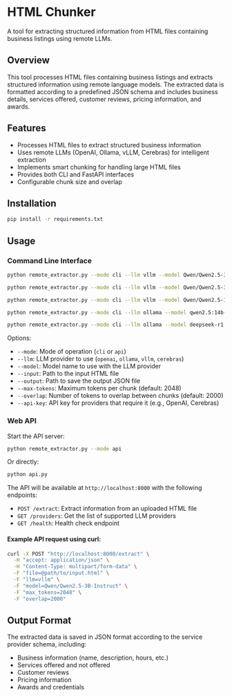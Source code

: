 # HTML Chunker

A tool for extracting structured information from HTML files containing business listings using remote LLMs.

## Overview

This tool processes HTML files containing business listings and extracts structured information using remote language models. The extracted data is formatted according to a predefined JSON schema and includes business details, services offered, customer reviews, pricing information, and awards.

## Features

- Processes HTML files to extract structured business information
- Uses remote LLMs (OpenAI, Ollama, vLLM, Cerebras) for intelligent extraction
- Implements smart chunking for handling large HTML files
- Provides both CLI and FastAPI interfaces
- Configurable chunk size and overlap

## Installation

```bash
pip install -r requirements.txt
```

## Usage

### Command Line Interface

```bash
python remote_extractor.py --mode cli --llm vllm --model Qwen/Qwen2.5-3B-Instruct --input path/to/input.html --output path/to/output.json --max-tokens 2048 --overlap 2000

python remote_extractor.py --mode cli --llm vllm --model Qwen/Qwen2.5-3B-Instruct --input ../../docs/hestami-ai/docs/Thumbtack-Example-JNB-DOM-as-HTML(Focused).html --output JNB-Extracted.json --debug

python remote_extractor.py --mode cli --llm vllm --model Qwen/Qwen2.5-14B-Instruct-GPTQ-Int4 --input ../../docs/hestami-ai/docs/Thumbtack-Example-GandG(Focused).html --output GandG-Extracted.json --debug --max-tokens 7000

python remote_extractor.py --mode cli --llm ollama --model qwen2.5:14b-instruct-q4_1 --input ../../docs/hestami-ai/docs/Thumbtack-Example-Best-American-Paint(Focused).html --output BAP-Extracted.json --debug --max-tokens 24000

python remote_extractor.py --mode cli --llm ollama --model deepseek-r1:14b-qwen-distill-q4_K_M --input ../../docs/hestami-ai/docs/Thumbtack-Example-JNB-DOM-as-HTML(Focused).html --output JNP-Extracted.json --debug --max-tokens 7000
```

Options:
- `--mode`: Mode of operation (`cli` or `api`)
- `--llm`: LLM provider to use (`openai`, `ollama`, `vllm`, `cerebras`)
- `--model`: Model name to use with the LLM provider
- `--input`: Path to the input HTML file
- `--output`: Path to save the output JSON file
- `--max-tokens`: Maximum tokens per chunk (default: 2048)
- `--overlap`: Number of tokens to overlap between chunks (default: 2000)
- `--api-key`: API key for providers that require it (e.g., OpenAI, Cerebras)

### Web API

Start the API server:

```bash
python remote_extractor.py --mode api
```

Or directly:

```bash
python api.py
```

The API will be available at `http://localhost:8000` with the following endpoints:

- `POST /extract`: Extract information from an uploaded HTML file
- `GET /providers`: Get the list of supported LLM providers
- `GET /health`: Health check endpoint

#### Example API request using curl:

```bash
curl -X POST "http://localhost:8000/extract" \
  -H "accept: application/json" \
  -H "Content-Type: multipart/form-data" \
  -F "file=@path/to/input.html" \
  -F "llm=vllm" \
  -F "model=Qwen/Qwen2.5-3B-Instruct" \
  -F "max_tokens=2048" \
  -F "overlap=2000"
```

## Output Format

The extracted data is saved in JSON format according to the service provider schema, including:

- Business information (name, description, hours, etc.)
- Services offered and not offered
- Customer reviews
- Pricing information
- Awards and credentials
